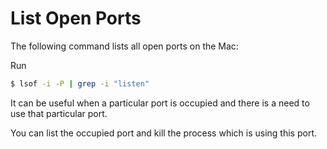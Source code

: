 # List Open Ports

The following command lists all open ports on the Mac:

Run

```bash
$ lsof -i -P | grep -i "listen"
```

It can be useful when a particular port is occupied and there is a need to use that particular port.

You can list the occupied port and kill the process which is using this port.
